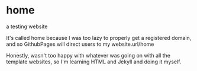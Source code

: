 # home
a testing website

It's called home because I was too lazy to properly get a registered domain, and so GithubPages will direct users to my website.url/home

Honestly, wasn't too happy with whatever was going on with all the template websites, so I'm learning HTML and Jekyll and doing it myself.
